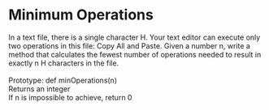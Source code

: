 # Minimum Operations
In a text file, there is a single character H. Your text editor can execute only two operations in this file: Copy All and Paste. Given a number n, write a method that calculates the fewest number of operations needed to result in exactly n H characters in the file.<br><br>
    Prototype: def minOperations(n)<br>
    Returns an integer<br>
    If n is impossible to achieve, return 0

